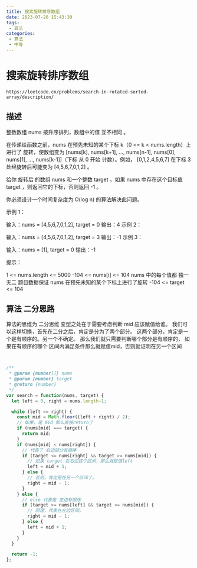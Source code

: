 ```yaml
---
title: 搜索旋转排序数组
date: 2023-07-20 15:43:30
tags:
 - 算法
categories:
 - 算法
 - 中等
---
```


# 搜索旋转排序数组

```
https://leetcode.cn/problems/search-in-rotated-sorted-array/description/
```


## 描述


整数数组 nums 按升序排列，数组中的值 互不相同 。

在传递给函数之前，nums 在预先未知的某个下标 k（0 <= k < nums.length）上进行了 旋转，使数组变为 [nums[k], nums[k+1], ..., nums[n-1], nums[0], nums[1], ..., nums[k-1]]（下标 从 0 开始 计数）。例如， [0,1,2,4,5,6,7] 在下标 3 处经旋转后可能变为 [4,5,6,7,0,1,2] 。

给你 旋转后 的数组 nums 和一个整数 target ，如果 nums 中存在这个目标值 target ，则返回它的下标，否则返回 -1 。

你必须设计一个时间复杂度为 O(log n) 的算法解决此问题。

 

示例 1：

输入：nums = [4,5,6,7,0,1,2], target = 0
输出：4
示例 2：

输入：nums = [4,5,6,7,0,1,2], target = 3
输出：-1
示例 3：

输入：nums = [1], target = 0
输出：-1
 

提示：

1 <= nums.length <= 5000
-104 <= nums[i] <= 104
nums 中的每个值都 独一无二
题目数据保证 nums 在预先未知的某个下标上进行了旋转
-104 <= target <= 104



## 算法 二分思路


算法的思维为 二分思维
变型之处在于需要考虑判断 mid 应该赋值给谁。
我们可以这样切换，首先在二分之后，肯定是分为了两个部分。
这两个部分，肯定是一个是有顺序的。另一个不确定。
那么我们就只需要判断哪个部分是有顺序的，
如果在有顺序的哪个 区间内满足条件那么就赋值mid，否则就证明在另一个区间


```JavaScript


/**
 * @param {number[]} nums
 * @param {number} target
 * @return {number}
 */
var search = function(nums, target) {
  let left = 0, right = nums.length-1;

  while (left <= right) {
    const mid = Math.floor((left + right) / 2);
    // 如果，是 mid 那么直接return了
    if (nums[mid] === target) {
      return mid;
    }
    if (nums[mid] < nums[right]) {
      // 代表了 右边部分有顺序
      if (target <= nums[right] && target >= nums[mid]) {
        // 如果 target 在右边这个区间，那么就赋值left
        left = mid + 1;
      } else {
        // 否则，肯定是在另一个区间了。
        right = mid - 1;
      }
    } else {
      // else 代表是 左边有顺序
      if (target >= nums[left] && target <= nums[mid]) {
        // 同理，代表在左边区间。
        right = mid - 1;
      } else {
        left = mid + 1;
      }
    }
  }

  return -1;
};


```

